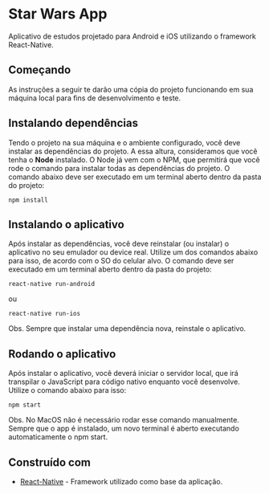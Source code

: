 # Star Wars App

Aplicativo de estudos projetado para Android e iOS utilizando o framework React-Native.

## Começando

As instruções a seguir te darão uma cópia do projeto funcionando em sua máquina local para fins de
desenvolvimento e teste.

## Instalando dependências

Tendo o projeto na sua máquina e o ambiente configurado, você deve instalar as dependências do projeto.
A essa altura, consideramos que você tenha o **Node** instalado. O Node já vem com o NPM, que permitirá
que você rode o comando para instalar todas as dependências do projeto. O comando abaixo deve ser executado
em um terminal aberto dentro da pasta do projeto:

```
npm install
```

## Instalando o aplicativo

Após instalar as dependências, você deve reinstalar (ou instalar) o aplicativo no seu emulador ou device
real. Utilize um dos comandos abaixo para isso, de acordo com o SO do celular alvo. O comando deve ser
executado em um terminal aberto dentro da pasta do projeto:

```
react-native run-android
```

ou

```
react-native run-ios
```

Obs. Sempre que instalar uma dependência nova, reinstale o aplicativo.

## Rodando o aplicativo

Após instalar o aplicativo, você deverá iniciar o servidor local, que irá transpilar o JavaScript para
código nativo enquanto você desenvolve. Utilize o comando abaixo para isso:

```
npm start
```

Obs. No MacOS não é necessário rodar esse comando manualmente. Sempre que o app é instalado, um novo
terminal é aberto executando automaticamente o npm start.

## Construído com

- [React-Native](http://facebook.github.io/react-native/) - Framework utilizado como base da aplicação.
